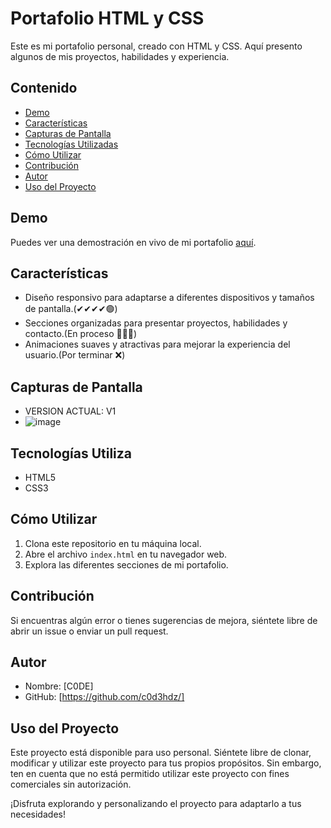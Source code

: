 # Portafolio HTML y CSS

Este es mi portafolio personal, creado con HTML y CSS. Aquí presento algunos de mis proyectos, habilidades y experiencia.

## Contenido

- [Demo](#demo)
- [Características](#características)
- [Capturas de Pantalla](#capturas-de-pantalla)
- [Tecnologías Utilizadas](#tecnologías-utilizadas)
- [Cómo Utilizar](#cómo-utilizar)
- [Contribución](#contribución)
- [Autor](#autor)
- [Uso del Proyecto](#uso-del-proyecto)

## Demo

Puedes ver una demostración en vivo de mi portafolio [aquí](https://c0d3hdz.github.io/Portafolio-HTML/).

## Características

- Diseño responsivo para adaptarse a diferentes dispositivos y tamaños de pantalla.(✔✔✔✔🟢)
- Secciones organizadas para presentar proyectos, habilidades y contacto.(En proceso 🥭🥭🥭)
- Animaciones suaves y atractivas para mejorar la experiencia del usuario.(Por terminar ❌)

## Capturas de Pantalla
- VERSION ACTUAL: V1
- ![image](https://github.com/c0d3hdz/Portafolio-HTML/assets/145168535/afde086c-f64f-428c-b234-b82e9f91ef3d)


## Tecnologías Utiliza

- HTML5
- CSS3

## Cómo Utilizar

1. Clona este repositorio en tu máquina local.
2. Abre el archivo `index.html` en tu navegador web.
3. Explora las diferentes secciones de mi portafolio.

## Contribución

Si encuentras algún error o tienes sugerencias de mejora, siéntete libre de abrir un issue o enviar un pull request.

## Autor

- Nombre: [C0DE]
- GitHub: [https://github.com/c0d3hdz/]

## Uso del Proyecto

Este proyecto está disponible para uso personal. Siéntete libre de clonar, modificar y utilizar este proyecto para tus propios propósitos. Sin embargo, ten en cuenta que no está permitido utilizar este proyecto con fines comerciales sin autorización.

¡Disfruta explorando y personalizando el proyecto para adaptarlo a tus necesidades!
